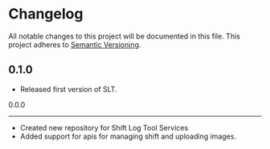 # Changelog

All notable changes to this project will be documented in this file.
This project adheres to [Semantic Versioning](http://semver.org/).


0.1.0
-------

* Released first version of SLT.

0.0.0

-----

- Created new repository for Shift Log Tool Services
- Added support for apis for managing shift and uploading images.
